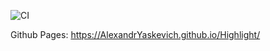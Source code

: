 ![CI](https://github.com/<AlexandrYaskevich>/<https://github.com/AlexandrYaskevich/Highlight>/actions/workflows/web.yml/badge.svg)



Github Pages: https://AlexandrYaskevich.github.io/Highlight/